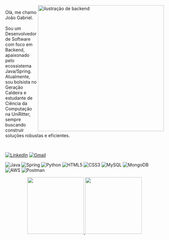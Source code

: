 <img src="https://user-images.githubusercontent.com/74038190/212257460-6ba6a7f2-9a0f-4318-a67c-16a70711f592.gif" alt="ilustração de backend" width="400px" align="right">

<p align="left">
  Olá, me chamo João Gabriel.
  <br>
  <br>
  Sou um Desenvolvedor de Software com foco em Backend, apaixonado pelo ecossistema Java/Spring. Atualmente, sou bolsista no Geração Caldeira e estudante de Ciência da Computação na UniRitter, sempre buscando construir soluções robustas e eficientes.
</p>
<br>
<p align="left">
  <a href="https://www.linkedin.com/in/jo%C3%A3o-gabriel-c-da-cruz-95522b1b5/" title="LinkedIn">
  <img src="https://img.shields.io/badge/-LinkedIn-0e76a8?style=flat-square&logo=Linkedin&logoColor=white" alt="LinkedIn"/></a>
  
  <a href="mailto:joaogabrielcassuriagadacruz@gmail.com" title="Gmail">
  <img src="https://img.shields.io/badge/-Gmail-FF0000?style=flat-square&logo=gmail&logoColor=white" alt="Gmail"/></a>
</p>
<p align="left">
  <img src="https://img.shields.io/badge/Java-ED8B00?style=flat-square&logo=openjdk&logoColor=white" alt="Java"/>
  <img src="https://img.shields.io/badge/Spring-6DB33F?style=flat-square&logo=spring&logoColor=white" alt="Spring"/>
  <img src="https://img.shields.io/badge/Python-3776AB?style=flat-square&logo=python&logoColor=white" alt="Python"/>
  <img src="https://img.shields.io/badge/HTML5-E34F26?style=flat-square&logo=html5&logoColor=white" alt="HTML5"/>
  <img src="https://img.shields.io/badge/CSS3-1572B6?style=flat-square&logo=css3&logoColor=white" alt="CSS3"/>
  <img src="https://img.shields.io/badge/MySQL-005C84?style=flat-square&logo=mysql&logoColor=white" alt="MySQL"/>
  <img src="https://img.shields.io/badge/MongoDB-4EA94B?style=flat-square&logo=mongodb&logoColor=white" alt="MongoDB"/>
  <img src="https://img.shields.io/badge/Amazon_AWS-232F3E?style=flat-square&logo=amazon-aws&logoColor=white" alt="AWS"/>
  <img src="https://img.shields.io/badge/Postman-FF6C37?style=flat-square&logo=postman&logoColor=white" alt="Postman"/>
</p>
<p align="center">
  <a href="https://github.com/gabriel-cassuriaga">
     <img height="180em" src="https://github-readme-stats.vercel.app/api?username=gabriel-cassuriaga&show_icons=true&theme=transparent&include_all_commits=true&count_private=true"/>
  </a>
  <a href="https://github.com/gabriel-cassuriaga">
    <img height="180em" src="https://github-readme-stats.vercel.app/api/top-langs/?username=gabriel-cassuriaga&layout=compact&langs_count=7&theme=transparent"/>
  </a>
</p>
